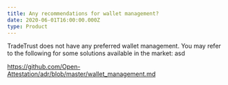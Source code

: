 ```yaml
---
title: Any recommendations for wallet management?
date: 2020-06-01T16:00:00.000Z
type: Product
---
```

TradeTrust does not have any preferred wallet management. You may refer to the following for some solutions available in the market: asd

<https://github.com/Open-Attestation/adr/blob/master/wallet_management.md>